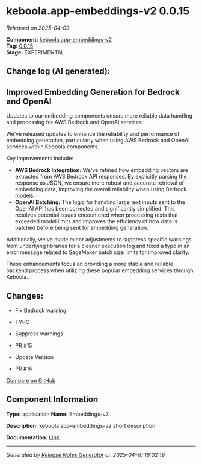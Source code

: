#  keboola.app-embeddings-v2 0.0.15

_Released on 2025-04-09_

**Component:** [keboola.app-embeddings-v2](https://github.com/keboola/component-embeddings-v2)  
**Tag:** [0.0.15](https://github.com/keboola/component-embeddings-v2/releases/tag/0.0.15)  
**Stage:** EXPERIMENTAL


## Change log (AI generated):
## Improved Embedding Generation for Bedrock and OpenAI
Updates to our embedding components ensure more reliable data handling and processing for AWS Bedrock and OpenAI services.

We've released updates to enhance the reliability and performance of embedding generation, particularly when using AWS Bedrock and OpenAI services within Keboola components.

Key improvements include:
*   **AWS Bedrock Integration:** We've refined how embedding vectors are extracted from AWS Bedrock API responses. By explicitly parsing the response as JSON, we ensure more robust and accurate retrieval of embedding data, improving the overall reliability when using Bedrock models.
*   **OpenAI Batching:** The logic for handling large text inputs sent to the OpenAI API has been corrected and significantly simplified. This resolves potential issues encountered when processing texts that exceeded model limits and improves the efficiency of how data is batched before being sent for embedding generation.

Additionally, we've made minor adjustments to suppress specific warnings from underlying libraries for a cleaner execution log and fixed a typo in an error message related to SageMaker batch size limits for improved clarity.

These enhancements focus on providing a more stable and reliable backend process when utilizing these popular embedding services through Keboola.



## Changes:



- Fix Bedrock warning 




- TYPO 




- Suppress warnings 










- PR #15 




- Update Version 




- PR #16 



[Compare on GitHub](https://github.com/keboola/component-embeddings-v2/compare/0.0.14...0.0.15)



## Component Information
**Type:** application
**Name:** Embeddings-v2

**Description:** keboola.app-embeddings-v2 short description


**Documentation:** [Link](https://github.com/keboola/component-embeddings-v2/blob/master/README.md)



---
_Generated by [Release Notes Generator](https://github.com/keboola/release-notes-generator)
on 2025-04-10 16:02:19_